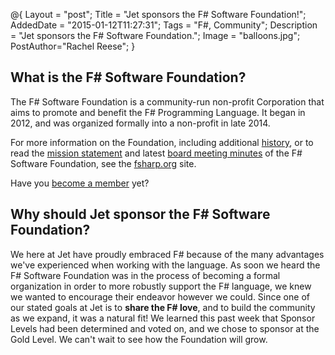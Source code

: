 @{
    Layout = "post";
    Title = "Jet sponsors the F# Software Foundation!";
    AddedDate = "2015-01-12T11:27:31";
    Tags = "F#, Community";
    Description = "Jet sponsors the F# Software Foundation.";
    Image = "balloons.jpg";
    PostAuthor="Rachel Reese";
}

## What is the F# Software Foundation?

The F# Software Foundation is a community-run non-profit Corporation that aims to promote and benefit the F# Programming Language. It began in 2012, and was organized formally into a non-profit in late 2014.

For more information on the Foundation, including additional [history](http://foundation.fsharp.org/history), or to read the [mission statement](http://foundation.fsharp.org/) and latest [board meeting minutes](http://foundation.fsharp.org/board_meeting_minutes) of the F# Software Foundation, see the [fsharp.org](http://fsharp.org) site.
<!--more-->

Have you [become a member](http://foundation.fsharp.org/membership) yet?

## Why should Jet sponsor the F# Software Foundation? 

We here at Jet have proudly embraced F# because of the many advantages we've experienced when working with the language. As soon we heard the F# Software Foundation was in the process of becoming a formal organization in order to more robustly support the F# language, we knew we wanted to encourage their endeavor however we could. Since one of our stated goals at Jet is to **share the F# love**, and to build the community as we expand, it was a natural fit! We learned this past week that Sponsor Levels had been determined and voted on, and we chose to sponsor at the Gold Level. We can't wait to see how the Foundation will grow.

